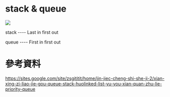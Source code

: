 # stack & queue

![](https://static.javatpoint.com/python/images/python-stack-and-queue-1.png)

stack ---- Last in first out

queue ---- First in first out

# 參考資料

https://sites.google.com/site/zsgititit/home/jin-jiec-cheng-shi-she-ji-2/xian-xing-zi-liao-jie-gou-queue-stack-huolinked-list-yu-you-xian-quan-zhu-lie-priority-queue
